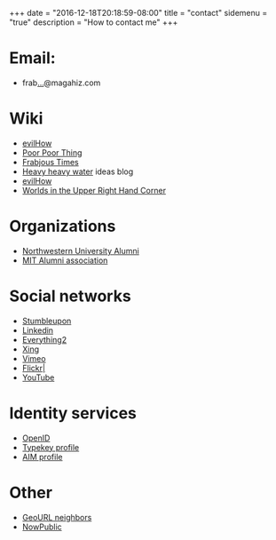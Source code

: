 +++
date = "2016-12-18T20:18:59-08:00"
title = "contact"
sidemenu = "true"
description = "How to contact me"
+++


# Email:
* frab<a href="http://mailhide.recaptcha.net/d?k=01gykQTlOVxQ30CTBQhhXJIA==&amp;c=ys-YxyxH5JsWt3Ja-ZQnWK8n5dRS-NwYIF-rrRhrB6o=" onclick="window.open('http://mailhide.recaptcha.net/d?k=01gykQTlOVxQ30CTBQhhXJIA==&amp;c=ys-YxyxH5JsWt3Ja-ZQnWK8n5dRS-NwYIF-rrRhrB6o', '', 'toolbar=0,scrollbars=0,location=0,statusbar=0,menubar=0,resizable=0,width=500,height=300'); return false;" title="Reveal this e-mail address">...</a>@magahiz.com

# Wiki

* [evilHow](http://evilhow.com)
* [Poor Poor Thing](http://poorpoorthing.com)
* [Frabjous Times](http://frabjoustimes.magahiz.com)
* [Heavy heavy water</a> ideas blog](http://t2o.blogspot.com)
* [evilHow](http://evilhow.com)
* [Worlds in the Upper Right Hand Corner](http://upperrh.wordpress.com)

# Organizations

* [Northwestern University Alumni](http://www.alumni.northwestern.edu/)
* [MIT Alumni association](http://alum.mit.edu/index.html)

# Social networks
* [Stumbleupon](http://milkfish.stumbleupon.com/)
* [Linkedin](http://www.linkedin.com/pub/4/53b/b12)
* [Everything2](http://www.everything2.com/user/milkfish)
* [Xing](https://www.xing.com/profile/Rich_Magahiz)
* [Vimeo](http://www.vimeo.com/user1339666)
* [Flickr|](http://www.flickr.com/photos/86698126@N00/)
* [YouTube](http://uk.youtube.com/profile?user=4thace)

# Identity services

* [OpenID](http://mylid.net/milkfish)
* [Typekey profile](http://profile.typekey.com/milkfish/)
* [AIM profile](http://profiles.aim.com/milkfish2000)

# Other

* [GeoURL neighbors](http://geourl.org/near?p=http://frabjoustimes.magahiz.com/)
* [NowPublic](http://members.nowpublic.com/milkfish)
